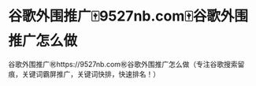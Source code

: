 # 谷歌外围推广🀄️9527nb.com🀄️谷歌外围推广怎么做

谷歌外围推广㊗️https://9527nb.com㊗️谷歌外围推广怎么做（专注谷歌搜索留痕，关键词霸屏推广，关键词快排，快速排名！）